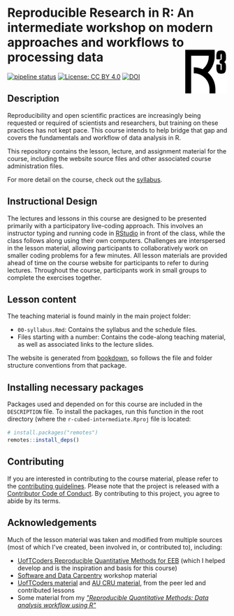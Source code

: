 
# Reproducible Research in R: An intermediate workshop on modern approaches and workflows to processing data <img src="images/apple-touch-icon.png" align="right" height=100/>

[![pipeline status](https://gitlab.com/rostools/r-cubed-intermediate/badges/main/pipeline.svg)](https://gitlab.com/rostools/r-cubed-intermediate/-/commits/main)
[![License: CC BY 4.0](https://img.shields.io/badge/License-CC%20BY%204.0-lightgrey.svg)](https://creativecommons.org/licenses/by/4.0/)
[![DOI](https://zenodo.org/badge/DOI/10.5281/zenodo.4061900.svg)](https://doi.org/10.5281/zenodo.4061900)

## Description

Reproducibility and open scientific practices are increasingly being requested
or required of scientists and researchers, but training on these practices has 
not kept pace. This course intends to help bridge that gap and covers the
fundamentals and workflow of data analysis in R.

This repository contains the lesson, lecture, and assignment material for the
course, including the website source files and other associated course
administration files. 

For more detail on the course, check out the [syllabus](https://r-cubed-intermediate.rostools.org/syllabus).

## Instructional Design

The lectures and lessons in this course are designed to be presented primarily
with a participatory live-coding approach. This involves an instructor typing
and running code in [RStudio](https://www.rstudio.com/) in front of the class,
while the class follows along using their own computers. Challenges are
interspersed in the lesson material, allowing participants to collaboratively
work on smaller coding problems for a few minutes. All lesson materials are
provided ahead of time on the course website for participants to refer to during
lectures. Throughout the course, participants work in small groups to complete
the exercises together.

## Lesson content

The teaching material is found mainly in the main project folder:

- `00-syllabus.Rmd`: Contains the syllabus and the schedule files.
- Files starting with a number: 
Contains the code-along teaching material, as well as
associated links to the lecture slides. 

The website is generated from [bookdown], 
so follows the file and folder structure
conventions from that package.

[bookdown]: https://bookdown.org/yihui/bookdown/

## Installing necessary packages

Packages used and depended on for this course are included in the `DESCRIPTION`
file. To install the packages, run this function in the root directory (where
the `r-cubed-intermediate.Rproj` file is located:

```r
# install.packages("remotes")
remotes::install_deps()
```

## Contributing

If you are interested in contributing to the course material, please refer to
the [contributing guidelines](CONTRIBUTING.md). Please note that the
project is released with a [Contributor Code of
Conduct](CODE_OF_CONDUCT.md). By contributing to this project, you agree to
abide by its terms.

## Acknowledgements

Much of the lesson material was taken and modified from multiple sources (most
of which I've created, been involved in, or contributed to), including:

- [UofTCoders Reproducible Quantitative Methods for EEB](https://uoftcoders.github.io/rcourse/) 
(which I helped develop and is the inspiration and basis for this course)
- [Software and Data Carpentry](https://carpentries.org/) workshop material
- [UofTCoders material](https://uoftcoders.github.io/studyGroup/lessons/)
and [AU CRU material](https://au-cru.github.io/site/material/),
from the peer led and contributed lessons
- Some material from my [*"Reproducible Quantitative Methods: Data analysis workflow using R"*](https://v1--dda-rcourse.netlify.com/)
